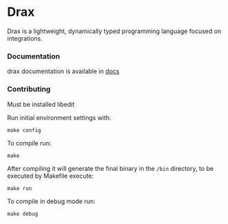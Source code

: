 # Drax
Drax is a lightweight, dynamically typed programming language focused on integrations. <br/>


### Documentation
drax documentation is available in [docs](./docs/index.md)


### Contributing

Must be installed libedit

Run initial environment settings with:

```
make config
```

To compile run:

```
make
```

After compiling it will generate the final binary in the `/bin` directory, to be executed by Makefile execute:
```
make run
```

To compile in debug mode run:

```
make debug
```


